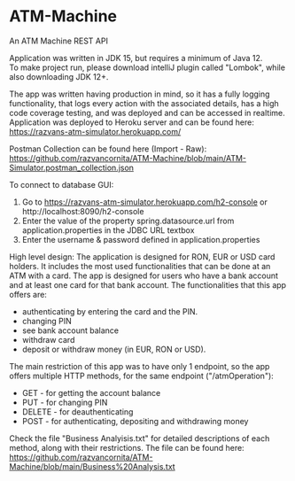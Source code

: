 # ATM-Machine
An ATM Machine REST API

Application was written in JDK 15, but requires a minimum of Java 12.  
To make project run, please download intelliJ plugin called "Lombok", while also downloading JDK 12+.

The app was written having production in mind, so it has a fully logging functionality, that logs every action with the 
associated details, has a high code coverage testing, and was deployed and can be accessed in realtime. Application was 
deployed to Heroku server and can be found here: https://razvans-atm-simulator.herokuapp.com/


Postman Collection can be found here (Import - Raw): https://github.com/razvancornita/ATM-Machine/blob/main/ATM-Simulator.postman_collection.json

To connect to database GUI:
1. Go to https://razvans-atm-simulator.herokuapp.com/h2-console or http://localhost:8090/h2-console
2. Enter the value of the property spring.datasource.url from application.properties in the JDBC URL textbox
4. Enter the username & password defined in application.properties


High level design:
    The application is designed for RON, EUR or USD card holders. It includes the most used functionalities that can be 
done at an ATM with a card. The app is designed for users who have a bank account and at least one card for that bank
account. The functionalities that this app offers are:
* authenticating by entering the card and the PIN.
* changing PIN
* see bank account balance
* withdraw card
* deposit or withdraw money (in EUR, RON or USD).

The main restriction of this app was to have only 1 endpoint, so the app offers multiple HTTP methods, for the same endpoint ("/atmOperation"):
* GET - for getting the account balance
* PUT - for changing PIN
* DELETE - for deauthenticating
* POST - for authenticating, depositing and withdrawing money

Check the file "Business Analyisis.txt" for detailed descriptions of each method, along with their restrictions. The file can be found here: https://github.com/razvancornita/ATM-Machine/blob/main/Business%20Analysis.txt
